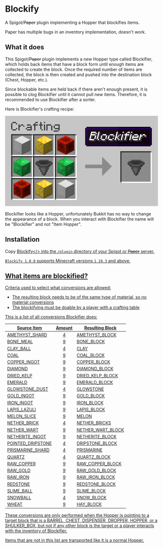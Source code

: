 # Blockify

A Spigot/~~Paper~~ plugin implementing a Hopper that blockifies items.

Paper has multiple bugs in an inventory implementation, doesn't work.

## What it does

This Spigot/~~Paper~~ plugin implements a new Hopper type called Blockifier, which holds back items that have a block form until enough items are collected to create the block. Once the required number of items are collected, the block is then created and pushed into the destination block (Chest, Hopper, etc.).

Since blockable items are held back if there aren't enough present, it is possible to clog Blockifier until it cannot pull new items. Therefore, it is recommended to use Blockifier after a sorter.

Here is Blockifier's crafting recipe:

![Blockifier Recipe](recipe.png 'Blockifier Recipe')

Blockifier looks like a Hopper, unfortunately Bukkit has no way to change the appearance of a block. When you interact with Blockifier the name will be "Blockifier" and not "Item Hopper".

## Installation

Copy <a id="raw-url" href="target/Blockify-1.0.0.jar">Blockify</> into the `/plugin` directory of your Spigot or ~~Paper~~ server.

`Blockify 1.0.0` supports Minecraft versions `1.19.3` and above.

## What items are blockified?

Criteria used to select what conversions are allowed:

-   The resulting block needs to be of the same type of material, so no material conversions
-   The blockifying must be doable by a player with a crafting table

This is a list of all conversions Blockifier does:

| Source Item       | Amount | Resulting Block   |
| ----------------- | :----: | ----------------- |
| AMETHYST_SHARD    |   4    | AMETHYST_BLOCK    |
| BONE_MEAL         |   9    | BONE_BLOCK        |
| CLAY_BALL         |   4    | CLAY              |
| COAL              |   9    | COAL_BLOCK        |
| COPPER_INGOT      |   9    | COPPER_BLOCK      |
| DIAMOND           |   9    | DIAMOND_BLOCK     |
| DRIED_KELP        |   9    | DRIED_KELP_BLOCK  |
| EMERALD           |   9    | EMERALD_BLOCK     |
| GLOWSTONE_DUST    |   4    | GLOWSTONE         |
| GOLD_INGOT        |   9    | GOLD_BLOCK        |
| IRON_INGOT        |   9    | IRON_BLOCK        |
| LAPIS_LAZULI      |   9    | LAPIS_BLOCK       |
| MELON_SLICE       |   9    | MELON             |
| NETHER_BRICK      |   4    | NETHER_BRICKS     |
| NETHER_WART       |   9    | NETHER_WART_BLOCK |
| NETHERITE_INGOT   |   9    | NETHERITE_BLOCK   |
| POINTED_DRIPSTONE |   4    | DRIPSTONE_BLOCK   |
| PRISMARINE_SHARD  |   4    | PRISMARINE        |
| QUARTZ            |   4    | QUARTZ_BLOCK      |
| RAW_COPPER        |   9    | RAW_COPPER_BLOCK  |
| RAW_GOLD          |   9    | RAW_GOLD_BLOCK    |
| RAW_IRON          |   9    | RAW_IRON_BLOCK    |
| REDSTONE          |   9    | REDSTONE_BLOCK    |
| SLIME_BALL        |   9    | SLIME_BLOCK       |
| SNOWBALL          |   4    | SNOW_BLOCK        |
| WHEAT             |   9    | HAY_BLOCK         |

These conversions are only performed when the Hopper is pointing to a target block that is a BARREL, CHEST, DISPENSER, DROPPER, HOPPER, or a SHULKER_BOX, but not if any other block is the target or a player interacts with the inventory of Blockifier.

Items that are not in this list are transported like it is a normal Hopper.
